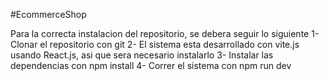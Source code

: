 #EcommerceShop

Para la correcta instalacion del repositorio, se debera seguir lo siguiente
1- Clonar el repositorio con git
2- El sistema esta desarrollado con vite.js usando React.js, asi que sera necesario instalarlo
3- Instalar las dependencias con npm install
4- Correr el sistema con npm run dev
